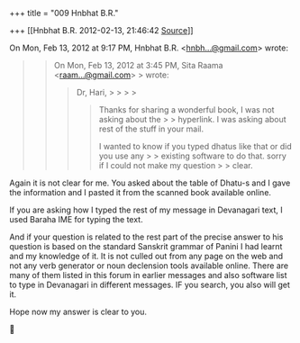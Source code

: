 +++
title = "009 Hnbhat B.R."

+++
[[Hnbhat B.R.	2012-02-13, 21:46:42 [Source](https://groups.google.com/g/samskrita/c/oZ8GAxrf2vg)]]



On Mon, Feb 13, 2012 at 9:17 PM, Hnbhat B.R. \<[hnbh...@gmail.com]()\> wrote:  

>   
>   
> > 
> > 
> > On Mon, Feb 13, 2012 at 3:45 PM, Sita Raama \<[raam...@gmail.com]()\> > wrote:  
> > > Dr, Hari, > > > > 
> > > > Thanks for sharing a wonderful book, I was not asking about the > > hyperlink. I was asking about rest of the stuff in your mail.
> > > > 
> > > > 
> > > > I wanted to know if you typed dhatus like that or did you use any > > existing software to do that. sorry if I could not make my question > > clear.
> > > > 
> > > > 
> > > >   
> > > > 
> > 
> > 

  

  

Again it is not clear for me. You asked about the table of Dhatu-s and I gave the information and I pasted it from the scanned book available online.

  

If you are asking how I typed the rest of my message in Devanagari text, I used Baraha IME for typing the text.

  

And if your question is related to the rest part of the precise answer to his question is based on the standard Sanskrit grammar of Panini I had learnt and my knowledge of it. It is not culled out from any page on the web and not any verb generator or noun declension tools available online. There are many of them listed in this forum in earlier messages and also software list to type in Devanagari in different messages. IF you search, you also will get it.

  

Hope now my answer is clear to you.



